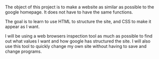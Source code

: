 The object of this project is to make a website as similar as possible to the google homepage. It does not have to have the same functions.

The goal is to learn to use HTML to structure the site, and CSS to make it appear as I want.

I will be using a web browsers inspection tool as much as possible to find out what values I want and how google has structured the site. I will also use this tool to quickly change my own site without having to save and change programs.
